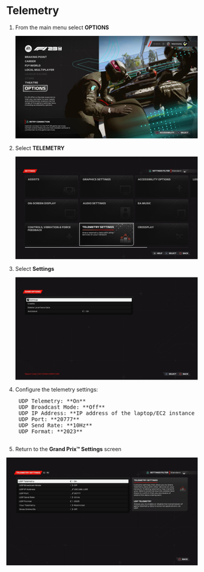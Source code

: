 # Telemetry

1. From the main menu select **OPTIONS**

   ![Options](../assets/screenshots/f1_2023_options.jpg)

2. Select **TELEMETRY**

   ![Telemetry](../assets/screenshots/f1_2023_select_telemetry.jpg)

3. Select **Settings**

   ![Telemetry Settings](../assets/screenshots/f1_2023_select_settings.jpg)

4. Configure the telemetry settings:

    <pre>
    UDP Telemetry: **On**
    UDP Broadcast Mode: **Off**
    UDP IP Address: **IP address of the laptop/EC2 instance running the container**
    UDP Port: **20777**
    UDP Send Rate: **10Hz**
    UDP Format: **2023**
    </pre>

5. Return to the **Grand Prix™ Settings** screen

![Structure](../assets/screenshots/f1_2023_telemetry_settings.jpg)
